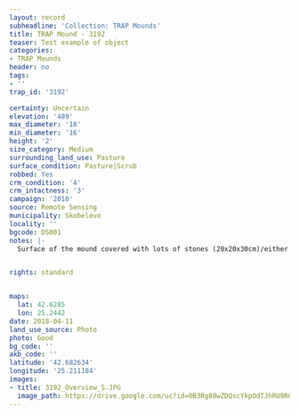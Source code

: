 ```yaml
---
layout: record
subheadline: 'Collection: TRAP Mounds'
title: TRAP Mound - 3192
teaser: Test example of object
categories:
- TRAP Mounds
header: no
tags:
- ''
trap_id: '3192'

certainty: Uncertain
elevation: '489'
max_diameter: '18'
min_diameter: '16'
height: '2'
size_category: Medium
surrounding_land_use: Pasture
surface_condition: Pasture|Scrub
robbed: Yes
crm_condition: '4'
crm_intactness: '3'
campaign: '2010'
source: Remote Sensing
municipality: Skobelevo
locality: ''
bgcode: DS001
notes: |-
  Surface of the mound covered with lots of stones (20x20x30cm)/either from the surrounding pasture or from the mound.


rights: standard


maps:
  lat: 42.6285
  lon: 25.2442
date: 2018-04-11
land_use_source: Photo
photo: Good
bg_code: ''
akb_code: ''
latitude: '42.682634'
longitude: '25.211184'
images:
- title: 3192_Overview_S.JPG
  image_path: https://drive.google.com/uc?id=0B3Rg88wZDQscYkpOdTJhRU9RQ0U
---
```

